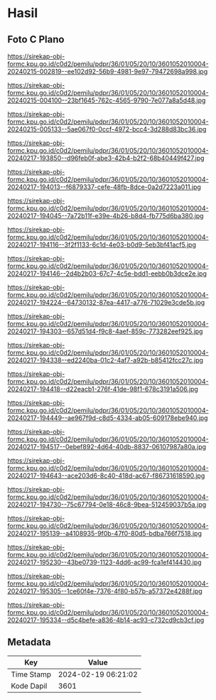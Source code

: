 # Hasil

## Foto C Plano

https://sirekap-obj-formc.kpu.go.id/c0d2/pemilu/pdpr/36/01/05/20/10/3601052010004-20240215-002819--ee102d92-56b9-4981-9e97-79472698a998.jpg

https://sirekap-obj-formc.kpu.go.id/c0d2/pemilu/pdpr/36/01/05/20/10/3601052010004-20240215-004100--23bf1645-762c-4565-9790-7e077a8a5d48.jpg

https://sirekap-obj-formc.kpu.go.id/c0d2/pemilu/pdpr/36/01/05/20/10/3601052010004-20240215-005133--5ae067f0-0ccf-4972-bcc4-3d288d83bc36.jpg

https://sirekap-obj-formc.kpu.go.id/c0d2/pemilu/pdpr/36/01/05/20/10/3601052010004-20240217-193850--d96feb0f-abe3-42b4-b2f2-68b40449f427.jpg

https://sirekap-obj-formc.kpu.go.id/c0d2/pemilu/pdpr/36/01/05/20/10/3601052010004-20240217-194013--f6879337-cefe-48fb-8dce-0a2d7223a011.jpg

https://sirekap-obj-formc.kpu.go.id/c0d2/pemilu/pdpr/36/01/05/20/10/3601052010004-20240217-194045--7a72b11f-e39e-4b26-b8d4-fb775d6ba380.jpg

https://sirekap-obj-formc.kpu.go.id/c0d2/pemilu/pdpr/36/01/05/20/10/3601052010004-20240217-194116--3f2f1133-6c1d-4e03-b0d9-5eb3bf41acf5.jpg

https://sirekap-obj-formc.kpu.go.id/c0d2/pemilu/pdpr/36/01/05/20/10/3601052010004-20240217-194146--2d4b2b03-67c7-4c5e-bdd1-eebb0b3dce2e.jpg

https://sirekap-obj-formc.kpu.go.id/c0d2/pemilu/pdpr/36/01/05/20/10/3601052010004-20240217-194224--64730132-87ea-4417-a776-71029e3cde5b.jpg

https://sirekap-obj-formc.kpu.go.id/c0d2/pemilu/pdpr/36/01/05/20/10/3601052010004-20240217-194303--657d51d4-f9c8-4aef-859c-773282eef925.jpg

https://sirekap-obj-formc.kpu.go.id/c0d2/pemilu/pdpr/36/01/05/20/10/3601052010004-20240217-194338--ed2240ba-01c2-4af7-a92b-b85412fcc27c.jpg

https://sirekap-obj-formc.kpu.go.id/c0d2/pemilu/pdpr/36/01/05/20/10/3601052010004-20240217-194418--d22eacb1-276f-41de-98f1-678c3191a506.jpg

https://sirekap-obj-formc.kpu.go.id/c0d2/pemilu/pdpr/36/01/05/20/10/3601052010004-20240217-194449--ae967f9d-c8d5-4334-ab05-609178ebe940.jpg

https://sirekap-obj-formc.kpu.go.id/c0d2/pemilu/pdpr/36/01/05/20/10/3601052010004-20240217-194517--0ebef892-4d64-40db-8837-06107987a80a.jpg

https://sirekap-obj-formc.kpu.go.id/c0d2/pemilu/pdpr/36/01/05/20/10/3601052010004-20240217-194643--ace203d6-8c40-418d-ac67-f86731618590.jpg

https://sirekap-obj-formc.kpu.go.id/c0d2/pemilu/pdpr/36/01/05/20/10/3601052010004-20240217-194730--75c67794-0e18-46c8-9bea-512459037b5a.jpg

https://sirekap-obj-formc.kpu.go.id/c0d2/pemilu/pdpr/36/01/05/20/10/3601052010004-20240217-195139--a4108935-9f0b-47f0-80d5-bdba766f7518.jpg

https://sirekap-obj-formc.kpu.go.id/c0d2/pemilu/pdpr/36/01/05/20/10/3601052010004-20240217-195230--43be0739-1123-4dd6-ac99-fca1ef414430.jpg

https://sirekap-obj-formc.kpu.go.id/c0d2/pemilu/pdpr/36/01/05/20/10/3601052010004-20240217-195305--1ce60f4e-7376-4f80-b57b-a57372e4288f.jpg

https://sirekap-obj-formc.kpu.go.id/c0d2/pemilu/pdpr/36/01/05/20/10/3601052010004-20240217-195334--d5c4befe-a836-4b14-ac93-c732cd9cb3cf.jpg


## Metadata

| Key        | Value               |
| ---------- | ------------------- |
| Time Stamp | 2024-02-19 06:21:02 |
| Kode Dapil | 3601                |



